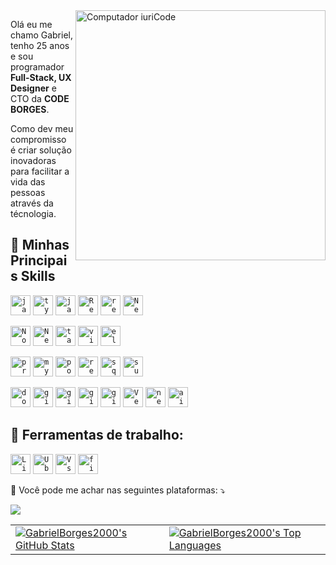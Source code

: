 <img src="https://raw.githubusercontent.com/MicaelliMedeiros/micaellimedeiros/master/image/computer-illustration.png" min-width="400px" max-width="400px" width="400px" align="right" alt="Computador iuriCode">

<p align="left"> 
  Olá eu me chamo Gabriel, tenho 25 anos e sou programador <strong>Full-Stack, UX Designer</strong> e CTO da <strong>CODE BORGES</strong>.<br>
</p>
<p align="left"> 
  Como dev meu compromisso é criar solução inovadoras para facilitar a vida das pessoas através da técnologia.
</p>



## 🚀 Minhas Principais Skills

<code><img height="32" src="https://skillicons.dev/icons?i=js&theme=dark" alt="javascript"/></code>
<code><img height="32" src="https://skillicons.dev/icons?i=ts&theme=dark" alt="typescript"/></code>
<code><img height="32" src="https://skillicons.dev/icons?i=java&theme=dark" alt="java"/></code>
<code><img height="32" src="https://skillicons.dev/icons?i=react&theme=dark" alt="React"/></code>
<code><img height="32" src="https://skillicons.dev/icons?i=react&native&theme=light" alt="react Native"/></code>
<code><img height="32" src="https://skillicons.dev/icons?i=nextjs&theme=dark" alt="NextJS"/></code>

<code><img height="32" src="https://skillicons.dev/icons?i=nodejs&theme=dark" alt="Nodejs"/></code>
<code><img height="32" src="https://skillicons.dev/icons?i=nestjs&theme=dark" alt="Nestjs"/></code>
<code><img height="32" src="https://skillicons.dev/icons?i=tailwind&theme=dark" alt="tailndcss"/></code>
<code><img height="32" src="https://skillicons.dev/icons?i=vitest&theme=dark" alt="vitest"/></code>
<code><img height="32" src="https://skillicons.dev/icons?i=electron&theme=dark" alt="electron"/></code>

<code><img height="32" src="https://skillicons.dev/icons?i=prisma&theme=dark" alt="prisma"/></code>
<code><img height="32" src="https://skillicons.dev/icons?i=mysql&theme=dark" alt="mysql"/></code>
<code><img height="32" src="https://skillicons.dev/icons?i=postgres&theme=dark" alt="postgres"/></code>
<code><img height="32" src="https://skillicons.dev/icons?i=redis&theme=dark" alt="redis"/></code>
<code><img height="32" src="https://skillicons.dev/icons?i=sqlite&theme=dark" alt="sqllite"/></code>
<code><img height="32" src="https://skillicons.dev/icons?i=supabase&theme=dark" alt="supabase"/></code>

<code><img height="32" src="https://skillicons.dev/icons?i=docker&theme=dark" alt="docker"/></code>
<code><img height="32" src="https://skillicons.dev/icons?i=github&theme=dark" alt="github"/></code>
<code><img height="32" src="https://skillicons.dev/icons?i=git&theme=dark" alt="git"/></code>
<code><img height="32" src="https://skillicons.dev/icons?i=githubactions&theme=dark" alt="github actions"/></code>
<code><img height="32" src="https://skillicons.dev/icons?i=rabbitmq&theme=dark" alt="girabbitmqthub"/></code>
<code><img height="32" src="https://skillicons.dev/icons?i=vercel&theme=light" alt="Vercel"/></code>
<code><img height="32" src="https://skillicons.dev/icons?i=netlify&theme=light" alt="netlify"/></code>
<code><img height="32" src="https://skillicons.dev/icons?i=ai&theme=dark" alt="ai"/></code>


## 💼 Ferramentas de trabalho:

<code><img height="32" src="https://skillicons.dev/icons?i=linux&theme=dark" alt="Linux"/></code>
<code><img height="32" src="https://skillicons.dev/icons?i=ubuntu&theme=dark" alt="Ubuntu"/></code>
<code><img height="32" src="https://skillicons.dev/icons?i=vscode&theme=light" alt="VsCode"/></code>
<code><img height="32" src="https://skillicons.dev/icons?i=figma&theme=light" alt="figma"/></code>


<p align="left">
  💌 Você pode me achar nas seguintes plataformas: ⤵️
</p>


<p align="left">

  <a href="https://www.linkedin.com/in/GabrielBorges2000/" target='_blank' alt="Linkedin">
  <img src="https://img.shields.io/badge/-Linkedin-0e76a8?style=flat-square&logo=Linkedin&logoColor=white&link=LINK-DO-SEU-EMAIL" /></a>

</p> 


<table style="border: none;">
  <tr>
    <td style="border: none;">
      <a href="https://github.com/anuraghazra/github-readme-stats">
        <img src="https://github-readme-stats.vercel.app/api?username=GabrielBorges2000&theme=tokyonight" alt="GabrielBorges2000's GitHub Stats" style="border: none;" />
      </a>
    </td>
    <td style="border: none;">
      <a href="https://github.com/anuraghazra/github-readme-stats">
        <img src="https://github-readme-stats.vercel.app/api/top-langs/?username=GabrielBorges2000&hide=html&layout=compact&theme=tokyonight" alt="GabrielBorges2000's Top Languages" style="border: none;" />
      </a>
    </td>
  </tr>
</table>







